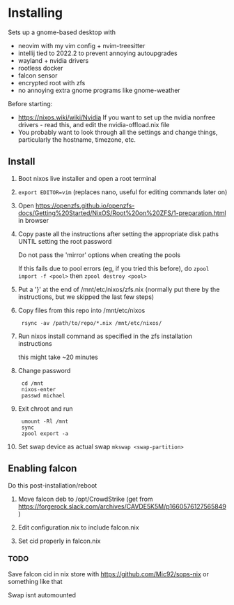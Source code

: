 # Installing

Sets up a gnome-based desktop with
- neovim with my vim config + nvim-treesitter
- intellij tied to 2022.2 to prevent annoying autoupgrades
- wayland + nvidia drivers
- rootless docker
- falcon sensor
- encrypted root with zfs
- no annoying extra gnome programs like gnome-weather

Before starting:

- https://nixos.wiki/wiki/Nvidia If you want to set up the nvidia nonfree drivers - read this, and edit the nvidia-offload.nix file
- You probably want to look through all the settings and change things, particularly the hostname, timezone, etc.

## Install

1. Boot nixos live installer and open a root terminal

1. `export EDITOR=vim` (replaces nano, useful for editing commands later on)

1. Open https://openzfs.github.io/openzfs-docs/Getting%20Started/NixOS/Root%20on%20ZFS/1-preparation.html in browser

1. Copy paste all the instructions after setting the appropriate disk paths UNTIL setting the root password

   Do not pass the 'mirror' options when creating the pools

   If this fails due to pool errors (eg, if you tried this before), do `zpool import -f <pool>` then `zpool destroy <pool>`

1. Put a '}' at the end of /mnt/etc/nixos/zfs.nix (normally put there by the instructions, but we skipped the last few steps)

1. Copy files from this repo into /mnt/etc/nixos

        rsync -av /path/to/repo/*.nix /mnt/etc/nixos/

1. Run nixos install command as specified in the zfs installation instructions

   this might take ~20 minutes

1. Change password

        cd /mnt
        nixos-enter
        passwd michael

1. Exit chroot and run

        umount -Rl /mnt
        sync
        zpool export -a

1. Set swap device as actual swap `mkswap <swap-partition>`

## Enabling falcon

Do this post-installation/reboot

1. Move falcon deb to /opt/CrowdStrike (get from https://forgerock.slack.com/archives/CAVDE5K5M/p1660576127565849)

1. Edit configuration.nix to include falcon.nix

1. Set cid properly in falcon.nix

### TODO

Save falcon cid in nix store with https://github.com/Mic92/sops-nix or something like that

Swap isnt automounted